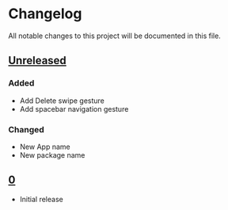 # Changelog

All notable changes to this project will be documented in this file.

## [Unreleased]

### Added
- Add Delete swipe gesture
- Add spacebar navigation gesture

### Changed
- New App name
- New package name

## [0]
- Initial release

[Unreleased]: https://github.com/dhavalgoti24/OpenIndic/compare/0...HEAD

[0]: https://github.com/dhavalgoti24/OpenIndic/releases/tag/0
